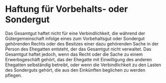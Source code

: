 # Haftung für Vorbehalts- oder Sondergut

Das Gesamtgut haftet nicht für eine Verbindlichkeit, die während der Gütergemeinschaft infolge eines zum Vorbehaltsgut oder Sondergut gehörenden Rechts oder des Besitzes einer dazu gehörenden Sache in der Person des Ehegatten entsteht, der das Gesamtgut nicht verwaltet. Das Gesamtgut haftet jedoch, wenn das Recht oder die Sache zu einem Erwerbsgeschäft gehört, das der Ehegatte mit Einwilligung des anderen Ehegatten selbständig betreibt, oder wenn die Verbindlichkeit zu den Lasten des Sonderguts gehört, die aus den Einkünften beglichen zu werden pflegen. 

